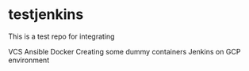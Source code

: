 # testjenkins
This is a test repo for integrating

VCS
Ansible
Docker
Creating some dummy containers
Jenkins on GCP environment
